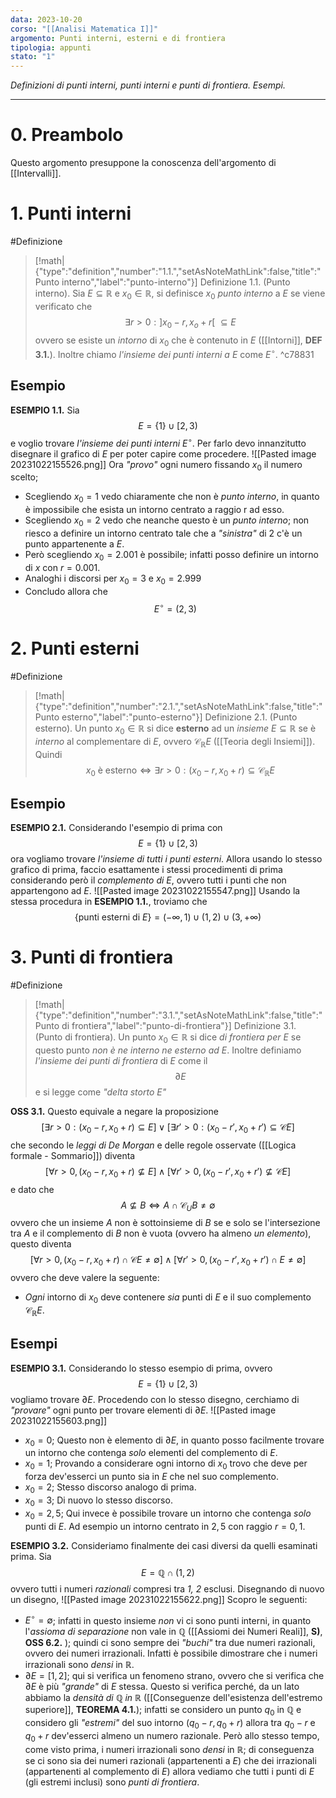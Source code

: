 ```yaml
---
data: 2023-10-20
corso: "[[Analisi Matematica I]]"
argomento: Punti interni, esterni e di frontiera
tipologia: appunti
stato: "1"
---
```

*Definizioni di punti interni, punti interni e punti di frontiera. Esempi.*
- - -
# 0. Preambolo
Questo argomento presuppone la conoscenza dell'argomento di [[Intervalli]].
# 1. Punti interni
#Definizione 
> [!math|{"type":"definition","number":"1.1.","setAsNoteMathLink":false,"title":"Punto interno","label":"punto-interno"}] Definizione 1.1. (Punto interno).
> Sia $E \subseteq \mathbb{R}$ e $x_0 \in \mathbb{R}$, si definisce $x_0$ *punto interno* a $E$ se viene verificato che 
> $$\exists r > 0 : ]x_0-r, x_o+r[\  \subseteq E$$
> ovvero se esiste un *intorno* di $x_0$ che è contenuto in $E$ ([[Intorni]], **DEF 3.1.**).
> Inoltre chiamo *l'insieme dei punti interni a $E$* come $E^{\circ}$. 
^c78831
## Esempio
**ESEMPIO 1.1.** Sia $$E = \{1\} \cup [2, 3)$$e voglio trovare *l'insieme dei punti interni* $E^{\circ}$.
Per farlo devo innanzitutto disegnare il grafico di $E$ per poter capire come procedere.
![[Pasted image 20231022155526.png]]
Ora *"provo"* ogni numero fissando $x_0$ il numero scelto;
- Scegliendo $x_0 = 1$ vedo chiaramente che non è *punto interno*, in quanto è impossibile che esista un intorno centrato a raggio r ad esso. 
- Scegliendo $x_0 = 2$ vedo che neanche questo è un *punto interno*; non riesco a definire un intorno centrato tale che a *"sinistra"* di $2$ c'è un punto appartenente a $E$. 
- Però scegliendo $x_0 = 2.001$ è possibile; infatti posso definire un intorno di $x$ con $r = 0.001$. 
- Analoghi i discorsi per $x_0 =3$ e $x_0 = 2.999$
- Concludo allora che $$E^{\circ} = (2, 3)$$
# 2. Punti esterni
#Definizione 
> [!math|{"type":"definition","number":"2.1.","setAsNoteMathLink":false,"title":"Punto esterno","label":"punto-esterno"}] Definizione 2.1. (Punto esterno).
> Un punto $x_0 \in \mathbb{R}$ si dice **esterno** ad un *insieme* $E \subseteq \mathbb{R}$ se è *interno* al complementare di $E$, ovvero $\mathcal{C}_{\mathbb{R}}E$ ([[Teoria degli Insiemi]]).
> Quindi 
> $$x_0 \text{ è esterno} \iff \exists r >0: (x_0-r, x_0 + r) \subseteq \mathcal{C}_{\mathbb{R}}E$$
## Esempio
**ESEMPIO 2.1.** Considerando l'esempio di prima con $$E = \{1\} \cup [2, 3)$$ora vogliamo trovare *l'insieme di tutti i punti esterni*. Allora usando lo stesso grafico di prima, faccio esattamente i stessi procedimenti di prima considerando però il *complemento di $E$*, ovvero tutti i punti che non appartengono ad $E$. 
![[Pasted image 20231022155547.png]]
Usando la stessa procedura in **ESEMPIO 1.1.**, troviamo che $$\{\text{punti esterni di }E\} = (-\infty, 1) \cup(1,2) \cup(3, + \infty)$$
# 3. Punti di frontiera
#Definizione 
> [!math|{"type":"definition","number":"3.1.","setAsNoteMathLink":false,"title":"Punto di frontiera","label":"punto-di-frontiera"}] Definizione 3.1. (Punto di frontiera).
> Un punto $x_0 \in \mathbb{R}$ si dice *di frontiera per* $E$ se questo punto *non è ne interno ne esterno ad* $E$. 
> Inoltre definiamo *l'insieme dei punti di frontiera* di $E$ come il 
> $$\partial E$$
> e si legge come *"delta storto E"*

**OSS 3.1.** Questo equivale a negare la proposizione $$[\exists r > 0: (x_0-r, x_0+r)\subseteq E] \vee [\exists r'>0: (x_0-r', x_0+r')  \subseteq \mathcal{C}E]$$che secondo le *leggi di De Morgan* e delle regole osservate ([[Logica formale - Sommario]]) diventa $$[\forall r >0, (x_0-r, x_0+r) \not\subseteq E] \land [\forall r'>0, (x_0-r', x_0+r') \not\subseteq \mathcal{C}E]$$e dato che $$A \not\subseteq B \iff A \cap \mathcal{C}_{U}B \neq \emptyset$$ovvero che un insieme $A$ non è sottoinsieme di $B$ se e solo se l'intersezione tra $A$ e il complemento di $B$ non è vuota (ovvero ha almeno *un elemento*), questo diventa $$[\forall r >0, (x_0 - r, x_0+r) \cap \mathcal{C}E \neq \emptyset] \land [\forall r' > 0, (x_0 - r', x_0+r') \cap E \neq \emptyset]$$ovvero che deve valere la seguente: 
- *Ogni* intorno di $x_0$ deve contenere *sia* punti di $E$ e il suo complemento $\mathcal{C}_\mathbb{R}E$.
## Esempi
**ESEMPIO 3.1.** Considerando lo stesso esempio di prima, ovvero $$E = \{1\} \cup [2, 3)$$vogliamo trovare $\partial E$.
Procedendo con lo stesso disegno, cerchiamo di *"provare"* ogni punto per trovare elementi di $\partial E$.
![[Pasted image 20231022155603.png]]
- $x_0 = 0$; Questo non è elemento di $\partial E$, in quanto posso facilmente trovare un intorno che contenga *solo* elementi del complemento di $E$.
- $x_0 = 1$; Provando a considerare ogni intorno di $x_0$ trovo che deve per forza dev'esserci un punto sia in $E$ che nel suo complemento.
- $x_0 = 2$; Stesso discorso analogo di prima.
- $x_0 = 3$; Di nuovo lo stesso discorso.
- $x_0 = 2,5$; Qui invece è possibile trovare un intorno che contenga *solo* punti di $E$. Ad esempio un intorno centrato in $2,5$ con raggio $r=0,1$.

**ESEMPIO 3.2.** Consideriamo finalmente dei casi diversi da quelli esaminati prima. Sia $$E = \mathbb{Q} \cap (1,2)$$ovvero tutti i numeri *razionali* compresi tra *1, 2* esclusi.
Disegnando di nuovo un disegno,
![[Pasted image 20231022155622.png]]
Scopro le seguenti:
- $E^{\circ} = \emptyset$; infatti in questo insieme *non* vi ci sono punti interni, in quanto l'*assioma di separazione*  non vale in $\mathbb{Q}$ ([[Assiomi dei Numeri Reali]], **S)**, **OSS 6.2.** ); quindi ci sono sempre dei *"buchi"* tra due numeri razionali, ovvero dei numeri irrazionali. Infatti è possibile dimostrare che i numeri irrazionali sono *densi* in $\mathbb{R}$.
- $\partial E = [1, 2]$; qui si verifica un fenomeno strano, ovvero che si verifica che $\partial E$ è più *"grande"* di $E$ stessa. 
  Questo si verifica perché, da un lato abbiamo la *densità di $\mathbb{Q}$ in $\mathbb{R}$* ([[Conseguenze dell'esistenza dell'estremo superiore]], **TEOREMA 4.1.**); infatti se considero un punto $q_0$ in $\mathbb{Q}$ e considero gli *"estremi"* del suo intorno $(q_0 - r, q_0 +r)$ allora tra $q_0 -r$ e $q_0 + r$ dev'esserci almeno un numero razionale. 
  Però allo stesso tempo, come visto prima, i numeri irrazionali sono *densi* in $\mathbb{R}$; di conseguenza se ci sono sia dei numeri razionali (appartenenti a $E$) che dei irrazionali (appartenenti al complemento di $E$) allora vediamo che tutti i punti di $E$ (gli estremi inclusi) sono *punti di frontiera*.
  